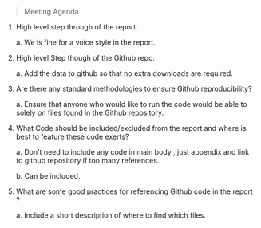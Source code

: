 > Meeting Agenda

1.  High level step through of the report.

    a.  We is fine for a voice style in the report.

2.  High level Step though of the Github repo.

    a.  Add the data to github so that no extra downloads are required.

3.  Are there any standard methodologies to ensure Github
    reproducibility?

    a.  Ensure that anyone who would like to run the code would be able
        to solely on files found in the Github repository.

4.  What Code should be included/excluded from the report and where is
    best to feature these code exerts?

    a.  Don't need to include any code in main body , just appendix and
        link to github repository if too many references.

    b.  Can be included.

5.  What are some good practices for referencing Github code in the
    report ?

    a.  Include a short description of where to find which files.
